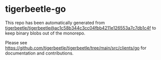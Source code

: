 # tigerbeetle-go
This repo has been automatically generated from
[tigerbeetle/tigerbeetle@ac1c58b344c3cc04fbb4211e126553a7c7db1c4f](https://github.com/tigerbeetle/tigerbeetle/commit/ac1c58b344c3cc04fbb4211e126553a7c7db1c4f)
to keep binary blobs out of the monorepo.

Please see
<https://github.com/tigerbeetle/tigerbeetle/tree/main/src/clients/go>
for documentation and contributions.